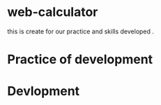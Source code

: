# web-calculator
this is create for our practice and skills developed .
# Practice of development
# Devlopment
